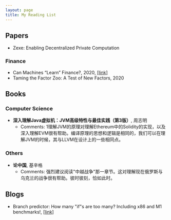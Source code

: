 ```yaml
---
layout: page
title: My Reading List
---
```


## Papers

- Zexe: Enabling Decentralized Private Computation

### Finance

- Can Machines “Learn” Finance?, 2020, [[link]](https://papers.ssrn.com/sol3/papers.cfm?abstract_id=3624052)
- Taming the Factor Zoo: A Test of New Factors, 2020

## Books

### Computer Science

- **深入理解Java虚拟机：JVM高级特性与最佳实践（第3版）**, 周志明
  + Comments:
    1理解JVM的原理对理解Ethereum中的Solidity的实现，以及深入理解EVM很有帮助。编译原理的思想和逻辑是相同的，我们可以在理解JVM的时候，其与LLVM在设计上的一些相同点。

### Others

- **论中国**, 基辛格
  + Comments:
    强烈建议阅读"中越战争"那一章节。这对理解现在俄罗斯与乌克兰的战争很有帮助。彼时彼刻，恰如此时。

## Blogs

- Branch predictor: How many "if"s are too many? Including x86 and M1 benchmarks!, [[link]](https://blog.cloudflare.com/branch-predictor/)
